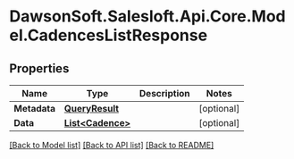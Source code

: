 # DawsonSoft.Salesloft.Api.Core.Model.CadencesListResponse

## Properties

Name | Type | Description | Notes
------------ | ------------- | ------------- | -------------
**Metadata** | [**QueryResult**](QueryResult.md) |  | [optional] 
**Data** | [**List&lt;Cadence&gt;**](Cadence.md) |  | [optional] 

[[Back to Model list]](../README.md#documentation-for-models) [[Back to API list]](../README.md#documentation-for-api-endpoints) [[Back to README]](../README.md)


